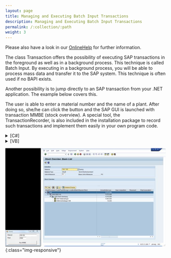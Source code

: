 ```yaml
---
layout: page
title: Managing and Executing Batch Input Transactions
description: Managing and Executing Batch Input Transactions
permalink: /:collection/:path
weight: 3
---
```


Please also have a look in our [OnlineHelp](https://help.theobald-software.com/en/) for further information.

The class Transaction offers the possibility of executing SAP transactions in the foreground as well as in a background process. This technique is called Batch Input. By executing in a background process, you will be able to process mass data and transfer it to the SAP system. This technique is often used if no BAPI exists.

Another possibility is to jump directly to an SAP transaction from your .NET application. The example below covers this.

The user is able to enter a material number and the name of a plant. After doing so, she/he can click the button and the SAP GUI is launched with transaction MMBE (stock overview). A special tool, the TransactionRecorder, is also included in the installation package to record such transactions and implement them easily in your own program code.


<details>
<summary>[C#]</summary>
{% highlight csharp %}
private void button1_Click(object sender, System.EventArgs e)
{
    // Reset the batch steps
    transaction1.BatchSteps.Clear();
  
    // fill new steps
    transaction1.ExecutionMode =    ERPConnect.Utils.TransactionDialogMode.ShowOnlyErrors;
    transaction1.TCode = "MMBE";
    transaction1.AddStepSetNewDynpro("RMMMBEST","1000");
    transaction1.AddStepSetOKCode("ONLI");
    transaction1.AddStepSetCursor("MS_WERKS-LOW");
    transaction1.AddStepSetField("MS_MATNR-LOW",textBox1.Text);
    transaction1.AddStepSetField("MS_WERKS-LOW",textBox2.Text);
  
    // connect to SAP
    r3Connection1.UseGui = true;
  
   R3Connection r3Connection1= new R3Connection("SAPServer",00,"SAPUser","Password","EN","800");
     r3Connection1.Open(false);
     // Run
     transaction1.Execut e();
  
}
{% endhighlight %}
</details>

<details>
<summary>[VB]</summary>
{% highlight visualbasic %}
Private Sub button1_Click(ByVal sender As System.Object, _
         ByVal e As System.EventArgs) Handles button1.Click
  
        ' Reset the batch steps
        transaction1.BatchSteps.Clear()
  
        ' fill new steps
        transaction1.ExecutionMode = ERPConnect.Utils.TransactionDialogMode.ShowOnlyErrors
        transaction1.TCode = "MMBE"
        transaction1.AddStepSetNewDynpro("RMMMBEST", "1000")
        transaction1.AddStepSetOKCode("ONLI")
        transaction1.AddStepSetCursor("MS_WERKS-LOW")
        transaction1.AddStepSetField("MS_MATNR-LOW", textBox1.Text)
        transaction1.AddStepSetField("MS_WERKS-LOW", textBox2.Text)
  
        ' connect to SAP
        r3Connection1.UseGui = True
  
        Dim r3Connection1 As New R3Connection("SAPServer",00,"SAPUser","Password","EN","800")
        con.Open(False)
            transaction1.Execut e()
         
  
    End Sub
{% endhighlight %}
</details>

![MMBE1_kl](/img/contents/MMBE1_kl.jpg){:class="img-responsive"}